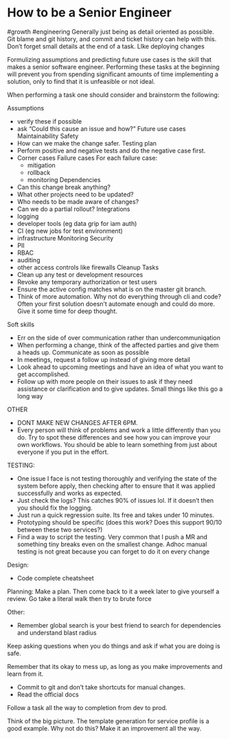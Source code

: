 # How to be a Senior Engineer
#growth #engineering
Generally just being as detail oriented as possible. Git blame and git history, and commit and ticket history can help with this. Don’t forget small details at the end of a task. LIke deploying changes

Formulizing assumptions and predicting future use cases is the skill that makes a senior software engineer. Performing these tasks at the beginning will prevent you from spending significant amounts of time implementing a solution, only to find that it is unfeasible or not ideal.

 When performing a task one should consider and brainstorm the following:

Assumptions
- verify these if possible
- ask “Could this cause an issue and how?”
Future use cases
Maintainability
Safety
- How can we make the change safer.
Testing plan
- Perform positive and negative tests and do the negative case first.
- Corner cases
Failure cases
   For each failure case:
   - mitigation
   - rollback 
   - monitoring
Dependencies
- Can this change break anything?
- What other projects need to be updated?
- Who needs to be made aware of changes?
- Can we do a partial rollout?
Integrations
- logging
- developer tools (eg data grip for iam auth)
- CI (eg new jobs for test environment)
- infrastructure
Monitoring
Security
- PII
- RBAC
- auditing
- other access controls like firewalls
Cleanup Tasks
- Clean up any test or development resources
- Revoke any temporary authorization or test users
- Ensure the active config matches what is on the master git branch.
- Think of more automation. Why not do everything through cli and code? Often your first solution doesn’t automate enough and could do more. Give it some time for deep thought.


Soft skills
- Err on the side of over communication rather than undercommuniqation
- When performing a change, think of the affected parties and give them a heads up. Communicate as soon as possible
- In meetings, request a follow up instead of giving more detail
- Look ahead to upcoming meetings and have an idea of what you want to get accomplished. 
- Follow up with more people on their issues to ask if they need assistance or clarification and to give updates. Small things like this go a long way


OTHER
- DONT MAKE NEW CHANGES AFTER 6PM. 
- Every person will think of problems and work a little differently than you do. Try to spot these differences and see how you can improve your own workflows. You should be able to learn something from just about everyone if you put in the effort.


TESTING:
- One issue I face is not testing thoroughly and verifying the state of the system before apply, then checking after to ensure that it was applied successfully and works as expected.
- Just check the logs? This catches 90% of issues lol. If it doesn’t then you should fix the logging.
- Just run a quick regression suite. Its free and takes under 10 minutes.
- Prototyping should be specific (does this work? Does this support 90/10 between these two services?)
- Find a way to script the testing. Very common that I push a MR and something tiny breaks even on the smallest change. Adhoc manual testing is not great because you can forget to do it on every change

Design:
- Code complete cheatsheet

Planning:
Make a plan. Then come back to it a week later to give yourself a review.
Go take a literal walk then try to brute force

Other:
- Remember global search is your best friend to search for dependencies and understand blast radius

Keep asking questions when you do things and ask if what you are doing is safe. 

Remember that its okay to mess up, as long as you make improvements and learn from it.


- Commit to git and don’t take shortcuts for manual changes.
- Read the official docs

Follow a task all the way to completion from dev to prod.

Think of the big picture. The template generation for service profile is a good example. Why not do this? Make it an improvement all the way.
